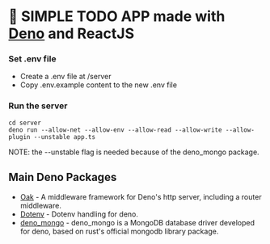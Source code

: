 # 🦕 SIMPLE TODO APP made with  [Deno](https://deno.land) and ReactJS

### Set .env file

* Create a .env file at /server
* Copy .env.example content to the new .env file

### Run the server

```
cd server
deno run --allow-net --allow-env --allow-read --allow-write --allow-plugin --unstable app.ts
```

NOTE: the --unstable flag is needed because of the deno_mongo package.

## Main Deno Packages

* [Oak](https://deno.land/x/oak) - A middleware framework for Deno's http server, including a router middleware.
* [Dotenv](https://deno.land/x/dotenv) - Dotenv handling for deno.
* [deno_mongo](https://deno.land/x/mongo) - deno_mongo is a MongoDB database driver developed for deno, based on rust's official mongodb library package.